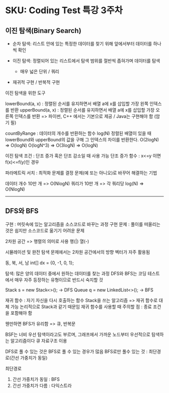 # SKU: Coding Test 특강 3주차

## 이진 탐색(Binary Search)

- 순차 탐색: 리스트 안에 있는 특정한 데이터를 찾기 위해 앞에서부터 데이터를 하나씩 확인
- 이진 탐색: 정렬되어 있는 리스트에서 탐색 범위를 절반씩 좁혀가며 데이터를 탐색
  * 매우 넓은 단위 / 쿼리
  
- 재귀적 구현 / 반복적 구현

이진 탐색을 위한 도구 

lowerBound(a, x) : 정렬된 순서를 유지하면서 배열 a에 x를 삽입할 가장 왼쪽 인덱스를 반환
upperBound(a, x) : 정렬된 순서를 유지하면서 배열 a에 x를 삽입할 가장 오른쪽 인덱스를 반환
=> 파이썬, C++ 에서는 기본으로 제공 / Java는 구현해야 함 (암기 필)

countByRange : 데이터의 개수를 반환하는 함수 log(N)
정렬된 배열이 있을 때 lowerBound와 upperBound의 값을 구해 그 인덱스의 차이를 반환한다.
O(2logN) => O(logN)
O(logN^3) => O(3logN) => O(logN)

이진 탐색 조건 : 단조 증가 혹은 단조 감소일 때 사용 가능
단조 증가 함수 : x<=y 이면 f(x)<=f(y)인 경우

파라메트릭 서치 : 최적화 문제를 결정 문제(예 또는 아니오)로 바꾸어 해결하는 기법

데이터 개수 10만 개 => O(NlogN)
쿼리가 10만 개 => 각 쿼리당 log(N) => O(NlogN)


<hr>

## DFS와 BFS

구현 : 머릿속에 있는 알고리즘을 소스코드로 바꾸는 과정
구현 문제 : 풀이를 떠올리는 것은 쉽지만 소스코드로 옮기기 어려운 문제

2차원 공간 => 행렬의 의미로 사용
행(|)
열(-)

시뮬레이션 및 완전 탐색 문제에서는 2차원 공간에서의 방향 벡터가 자주 활용됨

동, 북, 서, 남
int[] dx = {0, -1, 0, 1};

탐색: 많은 양의 데이터 중에서 원하는 데이터를 찾는 과정
DFS와 BFS는 코딩 테스트에서 매우 자주 등장하는 유형이므로 반드시 숙지할 것

Stack<Integer> s = new Stack<>(); -> DFS
Queue<Integer> q = new LinkedList<>(); -> BFS

재귀 함수 : 자기 자신을 다시 호출하는 함수
Stack을 쓰는 알고리즘 => 재귀 함수로 대체 가능
  논리적으로 Stack과 같기 때문임
재귀 함수를 사용할 때 주의할 점 : 종료 조건을 포함해야 함

웬만하면 BFS가 유리함 => 큐, 반복문

BSF는 너비 우선 탐색이라고도 부르며, 그래프에서 가까운 노드부터 우선적으로 탐색하는 알고리즘이다
큐 자료구조 이용

DFS로 풀 수 있는 것은 BFS로 풀 수 있는 경우가 많음
BFS로만 풀수 있는 것 : 최단경로(간선 가중치가 동일)

최단경로
1. 간선 가중치가 동일 : BFS
2. 간선 가중치가 다름 : 다익스트라
